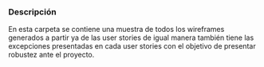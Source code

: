 ### Descripción
En esta carpeta se contiene una muestra de todos los wireframes generados a partir ya de las user stories
de igual manera también tiene las excepciones presentadas en cada user stories con el objetivo de presentar
robustez ante el proyecto.